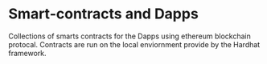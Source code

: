 # Smart-contracts and Dapps

Collections of smarts contracts for the Dapps using ethereum blockchain protocal. Contracts are run on the local enviornment provide by the Hardhat framework.
